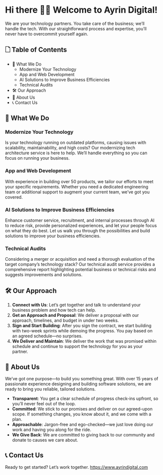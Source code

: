 # Hi there 👋👋 Welcome to Ayrin Digital!

We are your technology partners. You take care of the business; we’ll handle the tech. With our straightforward process and expertise, you’ll never have to overcommit yourself again.

## 🗋 Table of Contents

- 🚀 What We Do
  - Modernize Your Technology
  - App and Web Development
  - AI Solutions to Improve Business Efficiencies
  - Technical Audits
- 🛠️ Our Approach
- 🌟 About Us
- 📞 Contact Us

## 🚀 What We Do

### Modernize Your Technology

Is your technology running on outdated platforms, causing issues with scalability, maintainability, and high costs? Our modernizing tech architecture service is here to help. We’ll handle everything so you can focus on running your business.

### App and Web Development

With experience in building over 50 products, we tailor our efforts to meet your specific requirements. Whether you need a dedicated engineering team or additional support to augment your current team, we’ve got you covered.

### AI Solutions to Improve Business Efficiencies

Enhance customer service, recruitment, and internal processes through AI to reduce risk, provide personalized experiences, and let your people focus on what they do best. Let us walk you through the possibilities and build solutions to improve your business efficiencies.

### Technical Audits

Considering a merger or acquisition and need a thorough evaluation of the target company’s technology stack? Our technical audit service provides a comprehensive report highlighting potential business or technical risks and suggests improvements and solutions.

## 🛠️ Our Approach

1. **Connect with Us**: Let’s get together and talk to understand your business problem and how tech can help.
2. **Get an Approach and Proposal**: We deliver a proposal with our approach, timelines, and budget in under two weeks.
3. **Sign and Start Building**: After you sign the contract, we start building with two-week sprints while demoing the progress. You pay based on an agreed schedule—no surprises.
4. **We Deliver and Maintain**: We deliver the work that was promised within schedule and continue to support the technology for you as your partner.

## 🌟 About Us

We’ve got one purpose—to build you something great. With over 15 years of passionate experience designing and building software solutions, we are ready to bring you reliable, tailored solutions.

- **Transparent**: You get a clear schedule of progress check-ins upfront, so you’ll never feel out of the loop.
- **Committed**: We stick to our promises and deliver on our agreed-upon scope. If something changes, you know about it, and we come with a plan.
- **Approachable**: Jargon-free and ego-checked—we just love doing our work and having you along for the ride.
- **We Give Back**: We are committed to giving back to our community and donate to causes we care about.

## 📞 Contact Us

Ready to get started? Let’s work together.
https://www.ayrindigital.com
